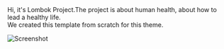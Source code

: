 <div>Hi, it's Lombok Project.The project is about human health, about how to lead a healthy life. </div>
<div> We created this template from scratch for this theme.</div>

![Screenshot](screenshot.png)
